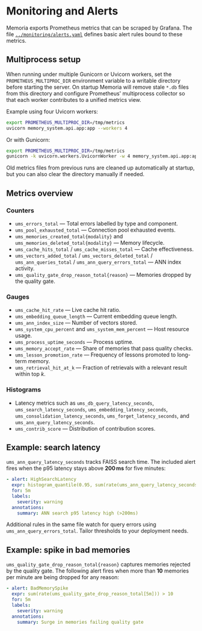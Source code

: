 # Monitoring and Alerts

Memoria exports Prometheus metrics that can be scraped by Grafana.
The file [`../monitoring/alerts.yaml`](../monitoring/alerts.yaml) defines
basic alert rules bound to these metrics.

## Multiprocess setup

When running under multiple Gunicorn or Uvicorn workers, set the
`PROMETHEUS_MULTIPROC_DIR` environment variable to a writable directory
before starting the server.  On startup Memoria will remove stale `*.db`
files from this directory and configure Prometheus' multiprocess
collector so that each worker contributes to a unified metrics view.

Example using four Uvicorn workers:

```bash
export PROMETHEUS_MULTIPROC_DIR=/tmp/metrics
uvicorn memory_system.api.app:app --workers 4
```

Or with Gunicorn:

```bash
export PROMETHEUS_MULTIPROC_DIR=/tmp/metrics
gunicorn -k uvicorn.workers.UvicornWorker -w 4 memory_system.api.app:app
```

Old metrics files from previous runs are cleaned up automatically at
startup, but you can also clear the directory manually if needed.

## Metrics overview

### Counters
- `ums_errors_total` — Total errors labelled by type and component.
- `ums_pool_exhausted_total` — Connection pool exhausted events.
- `ums_memories_created_total{modality}` and `ums_memories_deleted_total{modality}` — Memory lifecycle.
- `ums_cache_hits_total` / `ums_cache_misses_total` — Cache effectiveness.
- `ums_vectors_added_total` / `ums_vectors_deleted_total` / `ums_ann_queries_total` / `ums_ann_query_errors_total` — ANN index activity.
- `ums_quality_gate_drop_reason_total{reason}` — Memories dropped by the quality gate.

### Gauges
- `ums_cache_hit_rate` — Live cache hit ratio.
- `ums_embedding_queue_length` — Current embedding queue length.
- `ums_ann_index_size` — Number of vectors stored.
- `ums_system_cpu_percent` and `ums_system_mem_percent` — Host resource usage.
- `ums_process_uptime_seconds` — Process uptime.
- `ums_memory_accept_rate` — Share of memories that pass quality checks.
- `ums_lesson_promotion_rate` — Frequency of lessons promoted to long-term memory.
- `ums_retrieval_hit_at_k` — Fraction of retrievals with a relevant result within top *k*.

### Histograms
- Latency metrics such as `ums_db_query_latency_seconds`,
  `ums_search_latency_seconds`, `ums_embedding_latency_seconds`,
  `ums_consolidation_latency_seconds`, `ums_forget_latency_seconds`, and
  `ums_ann_query_latency_seconds`.
- `ums_contrib_score` — Distribution of contribution scores.

## Example: search latency

`ums_ann_query_latency_seconds` tracks FAISS search time.  The included
alert fires when the p95 latency stays above **200 ms** for five minutes:

```yaml
- alert: HighSearchLatency
  expr: histogram_quantile(0.95, sum(rate(ums_ann_query_latency_seconds_bucket[5m])) by (le)) > 0.2
  for: 5m
  labels:
    severity: warning
  annotations:
    summary: ANN search p95 latency high (>200ms)
```

Additional rules in the same file watch for query errors using
`ums_ann_query_errors_total`.  Tailor thresholds to your deployment
needs.

## Example: spike in bad memories

`ums_quality_gate_drop_reason_total{reason}` captures memories rejected by the
quality gate. The following alert fires when more than **10** memories per
minute are being dropped for any reason:

```yaml
- alert: BadMemorySpike
  expr: sum(rate(ums_quality_gate_drop_reason_total[5m])) > 10
  for: 5m
  labels:
    severity: warning
  annotations:
    summary: Surge in memories failing quality gate
```
